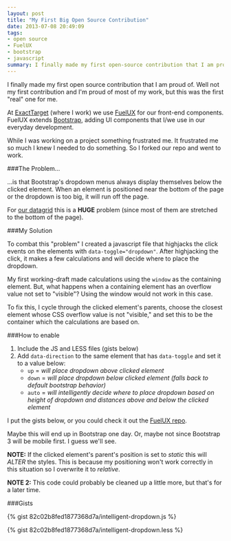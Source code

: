 ```yaml
---
layout: post
title: "My First Big Open Source Contribution"
date: 2013-07-08 20:49:09
tags:
- open source
- FuelUX
- bootstrap
- javascript
summary: I finally made my first open-source contribution that I am proud of. Well not my first contribution and I'm proud of most of my work, but this was the first "real" one for me. <a href="https://twitter.com/ExactTarget" target="_blank">@ExactTarget</a> (where I work) we use FuelUX for our front-end components 
---
```


I finally made my first open source contribution that I am proud of. Well not my first contribution and I'm proud of most of my work, but this was the first "real" one for me.

At [ExactTarget][1] (where I work) we use [FuelUX][2] for our front-end components. FuelUX extends [Bootstrap][3], adding UI components that I/we use in our everyday development.

While I was working on a project something frustrated me. It frustrated me so much I knew I needed to do something. So I forked our repo and went to work.

###The Problem...

...is that Bootstrap's dropdown menus always display themselves below the clicked element. When an element is positioned near the bottom of the page or the dropdown is too big, it will run off the page.

For [our datagrid][4] this is a **HUGE** problem (since most of them are stretched to the bottom of the page).

###My Solution

To combat this "problem" I created a javascript file that highjacks the click events on the elements with `data-toggle="dropdown"`. After highjacking the click, it makes a few calculations and will decide where to place the dropdown.

My first working-draft made calculations using the `window` as the containing element. But, what happens when a containing element has an overflow value not set to "visible"? Using the window would not work in this case.

To fix this, I cycle through the clicked element's parents, choose the closest element whose CSS overflow value is not "visible," and set this to be the container which the calculations are based on.

###How to enable

1. Include the JS and LESS files (gists below)
2. Add `data-direction` to the same element that has `data-toggle` and set it to a value below:
    * `up` = _will place dropdown above clicked element_
    * `down` = _will place dropdown below clicked element (falls back to default bootstrap behavior)_
    * `auto` = _will intelligently decide where to place dropdown based on height of dropdown and distances above and below the clicked element_

I put the gists below, or you could check it out the [FuelUX repo][2]. 

Maybe this will end up in Bootstrap one day. Or, maybe not since Bootstrap 3 will be mobile first. I guess we'll see.

__NOTE:__ If the clicked element's parent's position is set to _static_ this will _ALTER_ the styles. This is because my positioning won't work correctly in this situation so I overwrite it to _relative_.

__NOTE 2:__ This code could probably be cleaned up a little more, but that's for a later time.

###Gists

{% gist 82c02b8fed1877368d7a/intelligent-dropdown.js %}

{% gist 82c02b8fed1877368d7a/intelligent-dropdown.less %}

[1]: http://www.exacttarget.com
[2]: https://github.com/ExactTarget/fuelux
[3]: https://github.com/twitter/bootstrap
[4]: http://exacttarget.github.io/fuelux/#datagrid